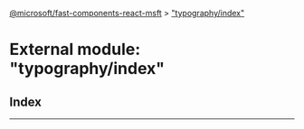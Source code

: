 [@microsoft/fast-components-react-msft](../README.md) > ["typography/index"](../modules/_typography_index_.md)

# External module: "typography/index"

## Index

---

